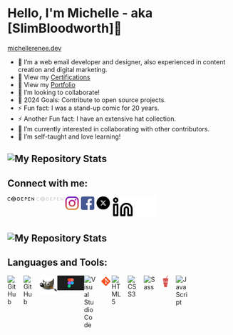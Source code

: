  # Hello, I'm Michelle - aka [SlimBloodworth]👋
 [michellerenee.dev](https://michellerenee.dev)
 
- 🌱 I’m a web email developer and designer, also experienced in content creation and digital marketing.
- 👀 View my [Certifications](https://github.com/SlimBloodworth/Michelle-Renee-Certifications)
- 👀 View my [Portfolio](https://michellerenee.dev)
- 👯 I’m looking to collaborate!
- 🥅 2024 Goals: Contribute to open source projects.
- ⚡ Fun fact: I was a stand-up comic for 20 years.
- ⚡ Another Fun fact: I have an extensive hat collection.
- 👀 I’m currently interested in collaborating with other contributors.
- 💞️ I’m self-taught and love learning!

## ![My Repository Stats](https://github-readme-stats.vercel.app/api?username=SlimBloodworth&show_icons=true)

## Connect with me:

[<img align="left" alt="CodePen" width="60px" src="images/Codepen-light.png" style="padding-right:5px;" />](https://codepen.io/slimbloodworth)
[<img align="left" alt="CodePen" width="60px" src="images/Codepen-dark.png" style="padding-right:5px;" />](https://codepen.io/slimbloodworth)
[<img align="left" alt="Instagram" width="30px" src="images/instagram-svgrepo-com.svg" style="padding-right:5px"/>](https://www.instagram.com/slimbloodworth/)
[<img align="left" alt="Facebook" width="30px" src="images/facebook-svgrepo-com.svg" style="padding-right:5px"/>](https://www.facebook.com/profile.php?id=100073842390690)
[<img align="left" alt="X social media" width="30px" src="images/x-icon.png" style="padding-right:5px;"/>](https://x.com/michellere57052)
[![website](images/linkedin-light.svg)](https://www.linkedin.com/in/michelle-renee-bloodworth-99b455187/-light-mode-only)
[![website](images/linkedin-dark.svg)](https://www.linkedin.com/in/michelle-renee-bloodworth-99b455187/-dark-mode-only)
&nbsp;&nbsp;

## ![My Repository Stats](https://github-readme-stats.vercel.app/api/top-langs/?username=SlimBloodworth&theme=blue-green)

## Languages and Tools:

[<img align="left" alt="GitHub" width="26px" src="https://user-images.githubusercontent.com/3369400/139448065-39a229ba-4b06-434b-bc67-616e2ed80c8f.png" style="padding-right:10px;" />]()
[<img align="left" alt="GitHub" width="26px" src="https://user-images.githubusercontent.com/3369400/139447912-e0f43f33-6d9f-45f8-be46-2df5bbc91289.png" style="padding-right:10px;" />]()
<img align="left" alt="gimp" width="40px" src="images/GIMP-icon.png">
<img align="left" alt="figma" width="60px" src="images/figma-icon.png">
<img align="left" alt="Visual Studio Code" width="26px" src="https://cdn.jsdelivr.net/gh/devicons/devicon/icons/vscode/vscode-original.svg" style="padding-right:10px;" />
<img align="left" alt="git" width="26px" src="images/git-icon.svg">
<img align="left" alt="HTML5" width="26px" src="https://cdn.jsdelivr.net/gh/devicons/devicon/icons/html5/html5-original.svg" style="padding-right:10px;" />
<img align="left" alt="CSS3" width="26px" src="https://cdn.jsdelivr.net/gh/devicons/devicon/icons/css3/css3-original.svg" style="padding-right:10px;" />
<img align="left" alt="Sass" width="26px" src="https://cdn.jsdelivr.net/gh/devicons/devicon/icons/sass/sass-original.svg" style="padding-right:10px;" />
<img align="left" alt="Gulp" width="26px" src="images/gulp-svgrepo-com.svg" style="padding-right:10px;"/>
<img align="left" alt="JavaScript" width="26px" src="https://cdn.jsdelivr.net/gh/devicons/devicon/icons/javascript/javascript-original.svg" style="padding-right:10px;" />
<!-- <img align="left" alt="React" width="26px" src="https://cdn.jsdelivr.net/gh/devicons/devicon/icons/react/react-original.svg" style="padding-right:10px;" /> -->

<!---
SlimBloodworth/SlimBloodworth is a ✨ special ✨ repository because its `README.md` (this file) appears on your GitHub profile.
You can click the Preview link to take a look at your changes.
--->
